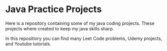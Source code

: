 # Java Practice Projects

Here is a repository containing some of my java coding projects. These projects where created to keep my java skills sharp.

In this repositiory you can find many Leet Code problems, Udemy projects, and Youtube tutorials.
